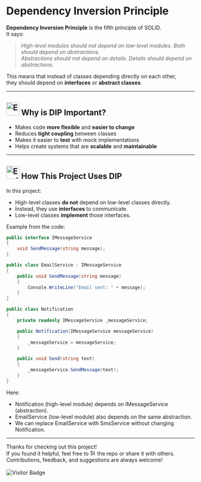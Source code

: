 # Dependency Inversion Principle

**Dependency Inversion Principle** is the fifth principle of SOLID.  
It says:

> *High-level modules should not depend on low-level modules. Both should depend on abstractions.*  
> *Abstractions should not depend on details. Details should depend on abstractions.*

This means that instead of classes depending directly on each other,  
they should depend on **interfaces** or **abstract classes**.

---

## <a href="https://www.linkedin.com/in/soheilsadeghii/"><img src="https://raw.githubusercontent.com/Tarikul-Islam-Anik/Telegram-Animated-Emojis/main/Smileys/Exploding%20Head.webp" alt="Exploding Head" width="35" height="35" /></a> Why is DIP Important?

- Makes code **more flexible** and **easier to change**
- Reduces **tight coupling** between classes
- Makes it easier to **test** with mock implementations
- Helps create systems that are **scalable** and **maintainable**

---

## <a href="https://www.linkedin.com/in/soheilsadeghii/"><img src="https://raw.githubusercontent.com/Tarikul-Islam-Anik/Telegram-Animated-Emojis/main/Symbols/Exclamation%20Question%20Mark.webp" alt="Exclamation Question Mark" width="35" height="35" /></a> How This Project Uses DIP

In this project:

- High-level classes **do not** depend on low-level classes directly.
- Instead, they use **interfaces** to communicate.
- Low-level classes **implement** those interfaces.

Example from the code:
```csharp
public interface IMessageService
{
    void SendMessage(string message);
}

public class EmailService : IMessageService
{
    public void SendMessage(string message)
    {
        Console.WriteLine("Email sent: " + message);
    }
}

public class Notification
{
    private readonly IMessageService _messageService;

    public Notification(IMessageService messageService)
    {
        _messageService = messageService;
    }

    public void Send(string text)
    {
        _messageService.SendMessage(text);
    }
}
```
Here:
- Notification (high-level module) depends on IMessageService (abstraction).
- EmailService (low-level module) also depends on the same abstraction.
- We can replace EmailService with SmsService without changing Notification.

---

Thanks for checking out this project!  
If you found it helpful, feel free to <a href="https://www.linkedin.com/in/soheilsadeghii/"><img src="https://raw.githubusercontent.com/Tarikul-Islam-Anik/Telegram-Animated-Emojis/main/Animals%20and%20Nature/Star.webp" alt="Star" width="15" height="15" /></a> the repo or share it with others.  
Contributions, feedback, and suggestions are always welcome!
<br>
<br>
![Visitor Badge](https://visitor-badge.laobi.icu/badge?page_id=SoheilSadeghii.InterfaceSegregationPrinciple)

